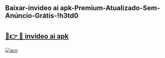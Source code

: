 
## Baixar-invideo ai apk-Premium-Atualizado-Sem-Anúncio-Grátis-!h3td0

# <h2><a href="https://andorid.site?title=invideo_ai_apk&ref=27">🔗👉 🔴 invideo ai apk</a></h2>

[![acn](https://github.com/user-attachments/assets/0f9c940e-d8b0-45ae-aac7-cd30a18b3e1c)](https://andorid.site?title=invideo_ai_apk&ref=27)

